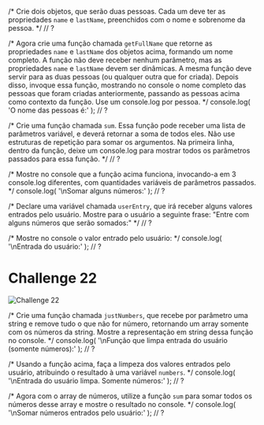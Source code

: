  /*
  Crie dois objetos, que serão duas pessoas. Cada um deve ter as propriedades
  `name` e `lastName`, preenchidos com o nome e sobrenome da pessoa.
  */
  // ?

  /*
  Agora crie uma função chamada `getFullName` que retorne as propriedades
  `name` e `lastName` dos objetos acima, formando um nome completo.
  A função não deve receber nenhum parâmetro, mas as propriedades `name` e
  `lastName` devem ser dinâmicas.
  A mesma função deve servir para as duas pessoas (ou qualquer outra que for
  criada).
  Depois disso, invoque essa função, mostrando no console o nome completo das
  pessoas que foram criadas anteriormente, passando as pessoas acima como
  contexto da função. Use um console.log por pessoa.
  */
  console.log( 'O nome das pessoas é:' );
  // ?

  /*
  Crie uma função chamada `sum`. Essa função pode receber uma lista de
  parâmetros variável, e deverá retornar a soma de todos eles.
  Não use estruturas de repetição para somar os argumentos.
  Na primeira linha, dentro da função, deixe um console.log para mostrar todos
  os parâmetros passados para essa função.
  */
  // ?

  /*
  Mostre no console que a função acima funciona, invocando-a em 3 console.log
  diferentes, com quantidades variáveis de parâmetros passados.
  */
  console.log( '\nSomar alguns números:' );
  // ?

  /*
  Declare uma variável chamada `userEntry`, que irá receber alguns valores
  entrados pelo usuário. Mostre para o usuário a seguinte frase:
  "Entre com alguns números que serão somados:"
  */
  // ?

  /*
  Mostre no console o valor entrado pelo usuário:
  */
  console.log( '\nEntrada do usuário:' );
  // ?
# Challenge 22

![Challenge 22]()
  
  
  /*
  Crie uma função chamada `justNumbers`, que recebe por parâmetro uma string
  e remove tudo o que não for número, retornando um array somente com os números
  da string. Mostre a representação em string dessa função no console.
  */
  console.log( '\nFunção que limpa entrada do usuário (somente números):' );
  // ?

  /*
  Usando a função acima, faça a limpeza dos valores entrados pelo usuário,
  atribuindo o resultado à uma variável `numbers`.
  */
  console.log( '\nEntrada do usuário limpa. Somente números:' );
  // ?

  /*
  Agora com o array de números, utilize a função `sum` para somar todos os
  números desse array e mostre o resultado no console.
  */
  console.log( '\nSomar números entrados pelo usuário:' );
  // ?